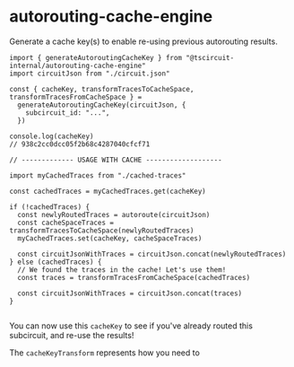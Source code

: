 # autorouting-cache-engine

Generate a cache key(s) to enable re-using previous autorouting results.

```tsx
import { generateAutoroutingCacheKey } from "@tscircuit-internal/autorouting-cache-engine"
import circuitJson from "./circuit.json"

const { cacheKey, transformTracesToCacheSpace, transformTracesFromCacheSpace } =
  generateAutoroutingCacheKey(circuitJson, {
    subcircuit_id: "...",
  })

console.log(cacheKey)
// 938c2cc0dcc05f2b68c4287040cfcf71

// ------------- USAGE WITH CACHE -------------------

import myCachedTraces from "./cached-traces"

const cachedTraces = myCachedTraces.get(cacheKey)

if (!cachedTraces) {
  const newlyRoutedTraces = autoroute(circuitJson)
  const cacheSpaceTraces = transformTracesToCacheSpace(newlyRoutedTraces)
  myCachedTraces.set(cacheKey, cacheSpaceTraces)

  const circuitJsonWithTraces = circuitJson.concat(newlyRoutedTraces)
} else (cachedTraces) {
  // We found the traces in the cache! Let's use them!
  const traces = transformTracesFromCacheSpace(cachedTraces)

  const circuitJsonWithTraces = circuitJson.concat(traces)
}


```

You can now use this `cacheKey` to see if you've already routed this subcircuit,
and re-use the results!

The `cacheKeyTransform` represents how you need to
